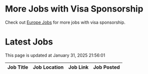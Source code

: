 # More Jobs with Visa Sponsorship

Check out [Europe Jobs](https://github.com/sureshparimi/europejobs#latest-jobs) for more jobs with visa sponsorship.

# Latest Jobs

This page is updated at January 31, 2025 21:56:01

| Job Title | Job Location | Job Link | Job Posted |
| --- | --- | --- | --- |
